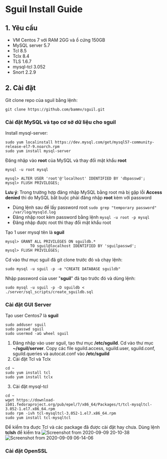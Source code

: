 # Sguil Install Guide

## 1. Yêu cầu 
  + VM Centos 7 với RAM 2GG và ổ cứng 150GB
  + MySQL server 5.7
  + Tcl 8.5
  + Tclx 8.4
  + TLS 1.6.7
  + mysql-tcl 3.052
  + Snort 2.2.9
## 2. Cài đặt

Git clone repo của sguil bằng lệnh:
```
git clone https://github.com/bammv/sguil.git
```

### Cài đặt MySQL và tạo cơ sở dữ liệu cho sguil
Install mysql-server:
```
sudo yum localinstall https://dev.mysql.com/get/mysql57-community-release-el7-9.noarch.rpm
sudo yum install mysql-server
```
Đăng nhập vào **root** của MySQL và thay đổi mật khẩu **root**
```
mysql -u root mysql
```
```   
mysql> ALTER USER 'root'@'localhost' IDENTIFIED BY 'dbpasswd';
mysql> FLUSH PRIVILEGES;
```
**Lưu ý**: Trong trường hợp đăng nhập MySQL bằng root mà bị gặp lỗi **Access denied** thì do MySQL bắt buộc phải đăng nhập **root** kèm với password
  + Dùng lệnh sau để lấy password root ```sudo grep "temporary password" /var/log/mysqld.log ```
  + Đăng nhập root kèm password bằng lệnh ```mysql -u root -p mysql```
  + Đăng nhập được root thì thay đổi mật khẩu root 

Tạo 1 user mysql tên là **sguil**
```
mysql> GRANT ALL PRIVILEGES ON sguildb.*
           TO sguil@localhost IDENTIFIED BY 'sguilpasswd';
mysql> FLUSH PRIVILEGES;
```
Cd vào thư mục sguil đã git clone trước đó và chạy lệnh:
```
sudo mysql -u sguil -p -e "CREATE DATABASE sguildb"
```
Nhập password của user "**sguil**" đã tạo trước đó và dùng lệnh:
```
sudo mysql -u sguil -p -D sguildb < ./server/sql_scripts/create_sguildb.sql
```
### Cài đặt GUI Server

Tạo user Centos7 là **sguil**
```
sudo adduser sguil
sudo passwd sguil
sudo usermod -aG wheel sguil
```
1. Đăng nhập vào user sguil, tạo thư mục **/etc/sguild**. Cd vào thư mục **~/sguil/server**. Copy các file sguild.access, sguild.user, sguild.conf, sguild.queries và autocat.conf vào **/etc/sguild** 
2. Cài đặt Tcl và Tclx
```
cd ~
sudo yum install tcl
sudo yum install tclx
```
3. Cài đặt mysql-tcl
```
cd ~
wget https://download-ib01.fedoraproject.org/pub/epel/7/x86_64/Packages/t/tcl-mysqltcl-3.052-1.el7.x86_64.rpm
sudo rpm -ivh tcl-mysqltcl-3.052-1.el7.x86_64.rpm
sudo yum install tcl-mysqltcl
```
Để kiểm tra đuợc Tcl và các package đã được cài đặt hay chưa. Dùng lệnh **tclsh** để kiểm tra
![Screenshot from 2020-09-09 20-10-38](https://user-images.githubusercontent.com/32956424/92602691-ac8cfc80-f2d8-11ea-9604-0b801bb4afc2.png)
![Screenshot from 2020-09-09 06-14-06](https://user-images.githubusercontent.com/32956424/92603324-069faa80-f264-11ea-9113-794e9981543d.png)


### Cài đặt OpenSSL



